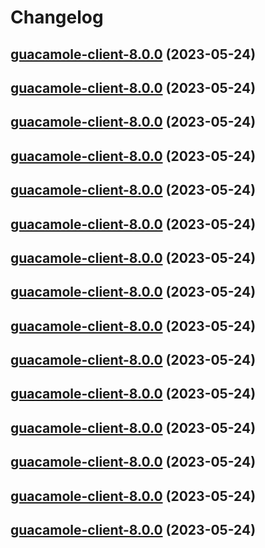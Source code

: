# Changelog



## [guacamole-client-8.0.0](https://github.com/truecharts/charts/compare/guacamole-client-7.0.25...guacamole-client-8.0.0) (2023-05-24)




## [guacamole-client-8.0.0](https://github.com/truecharts/charts/compare/guacamole-client-7.0.25...guacamole-client-8.0.0) (2023-05-24)




## [guacamole-client-8.0.0](https://github.com/truecharts/charts/compare/guacamole-client-7.0.25...guacamole-client-8.0.0) (2023-05-24)




## [guacamole-client-8.0.0](https://github.com/truecharts/charts/compare/guacamole-client-7.0.25...guacamole-client-8.0.0) (2023-05-24)




## [guacamole-client-8.0.0](https://github.com/truecharts/charts/compare/guacamole-client-7.0.25...guacamole-client-8.0.0) (2023-05-24)




## [guacamole-client-8.0.0](https://github.com/truecharts/charts/compare/guacamole-client-7.0.25...guacamole-client-8.0.0) (2023-05-24)




## [guacamole-client-8.0.0](https://github.com/truecharts/charts/compare/guacamole-client-7.0.25...guacamole-client-8.0.0) (2023-05-24)




## [guacamole-client-8.0.0](https://github.com/truecharts/charts/compare/guacamole-client-7.0.25...guacamole-client-8.0.0) (2023-05-24)




## [guacamole-client-8.0.0](https://github.com/truecharts/charts/compare/guacamole-client-7.0.25...guacamole-client-8.0.0) (2023-05-24)




## [guacamole-client-8.0.0](https://github.com/truecharts/charts/compare/guacamole-client-7.0.25...guacamole-client-8.0.0) (2023-05-24)




## [guacamole-client-8.0.0](https://github.com/truecharts/charts/compare/guacamole-client-7.0.25...guacamole-client-8.0.0) (2023-05-24)




## [guacamole-client-8.0.0](https://github.com/truecharts/charts/compare/guacamole-client-7.0.25...guacamole-client-8.0.0) (2023-05-24)




## [guacamole-client-8.0.0](https://github.com/truecharts/charts/compare/guacamole-client-7.0.25...guacamole-client-8.0.0) (2023-05-24)




## [guacamole-client-8.0.0](https://github.com/truecharts/charts/compare/guacamole-client-7.0.25...guacamole-client-8.0.0) (2023-05-24)




## [guacamole-client-8.0.0](https://github.com/truecharts/charts/compare/guacamole-client-7.0.25...guacamole-client-8.0.0) (2023-05-24)

